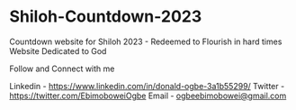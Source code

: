 # Shiloh-Countdown-2023
Countdown website for Shiloh 2023 - Redeemed to Flourish in hard times
Website Dedicated to God

Follow and Connect with me

Linkedin - https://www.linkedin.com/in/donald-ogbe-3a1b55299/
Twitter - https://twitter.com/EbimoboweiOgbe
Email - ogbeebimobowei@gmail.com
